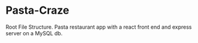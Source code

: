 # Pasta-Craze
Root File Structure.
Pasta restaurant app with a react front end and express server on a MySQL db.
